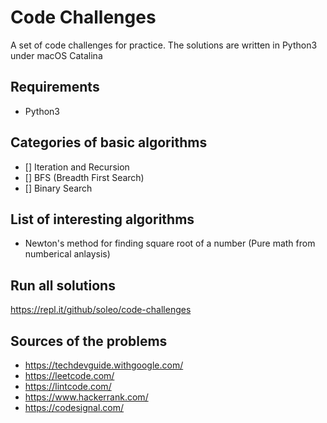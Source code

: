 # Code Challenges

A set of code challenges for practice. The solutions are written
in Python3 under macOS Catalina

## Requirements

- Python3

## Categories of basic algorithms

- [] Iteration and Recursion
- [] BFS (Breadth First Search)
- [] Binary Search

## List of interesting algorithms

- Newton's method for finding square root of a number (Pure math from numberical anlaysis)

## Run all solutions

https://repl.it/github/soleo/code-challenges

## Sources of the problems

- <https://techdevguide.withgoogle.com/>
- <https://leetcode.com/>
- <https://lintcode.com/>
- <https://www.hackerrank.com/>
- <https://codesignal.com/>
